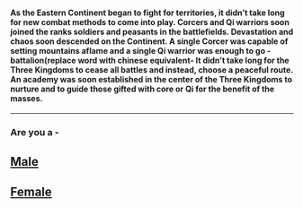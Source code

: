 #### As the Eastern Continent began to fight for territories, it didn’t take long for new combat methods to come into play. Corcers and Qi warriors soon joined the ranks soldiers and peasants in the battlefields. Devastation and chaos soon descended on the Continent. A single Corcer was capable of setting mountains aflame and a single Qi warrior was enough to go -battalion(replace word with chinese equivalent- It didn’t take long for the Three Kingdoms to cease all battles and instead, choose a peaceful route. An academy was soon established in the center of the Three Kingdoms to nurture and to guide those gifted with core or Qi for the benefit of the masses. 
---
### Are you a -
## [Male](male.md)
## [Female](female.md)
